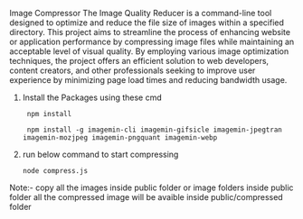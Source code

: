 Image Compressor
The Image Quality Reducer is a command-line tool designed to optimize and reduce the file size of images within a specified directory. This project aims to streamline the process of enhancing website or application performance by compressing image files while maintaining an acceptable level of visual quality. By employing various image optimization techniques, the project offers an efficient solution to web developers, content creators, and other professionals seeking to improve user experience by minimizing page load times and reducing bandwidth usage.


1) Install the Packages using these cmd
   
        npm install

        npm install -g imagemin-cli imagemin-gifsicle imagemin-jpegtran imagemin-mozjpeg imagemin-pngquant imagemin-webp



2) run below command to start compressing     

       node compress.js


Note:- copy all the images inside public folder or image folders inside public folder
all the compressed image will be avaible inside public/compressed folder
